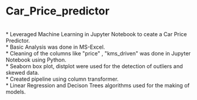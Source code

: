 # Car_Price_predictor
<br>
* Leveraged Machine Learning in Jupyter Notebook to ceate a Car Price Predictor.<br>
* Basic Analysis was done in MS-Excel. <br>
* Cleaning of the columns like "price" , "kms_driven" was done in Jupyter Notebook using Python.<br>
* Seaborn box plot, distplot were used for the detection of outliers and skewed data.<br>
* Created pipeline using column transformer.<br>
* Linear Regression and Decison Trees algorithms used for the making of models.
